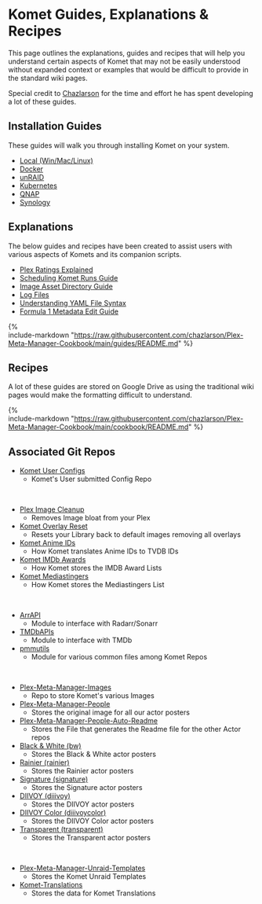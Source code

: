 # Komet Guides, Explanations & Recipes

This page outlines the explanations, guides and recipes that will help you understand certain aspects of Komet that may not be easily understood without expanded context or examples that would be difficult to provide in the standard wiki pages.

Special credit to [Chazlarson](https://github.com/chazlarson) for the time and effort he has spent developing a lot of these guides.

## Installation Guides

These guides will walk you through installing Komet on your system.

- [Local (Win/Mac/Linux)](../install/local.md)
- [Docker](../install/docker.md)
- [unRAID](../install/unraid.md)
- [Kubernetes](../install/kubernetes.md)
- [QNAP](../install/qnap.md)
- [Synology](../install/synology.md)

## Explanations

The below guides and recipes have been created to assist users with various aspects of Komets and its companion scripts.

- [Plex Ratings Explained](ratings.md)
- [Scheduling Komet Runs Guide](scheduling.md)
- [Image Asset Directory Guide](assets.md)
- [Log Files](../logs.md)
- [Understanding YAML File Syntax](../yaml.md)
- [Formula 1 Metadata Edit Guide](formula.md)

{%    
  include-markdown "https://raw.githubusercontent.com/chazlarson/Plex-Meta-Manager-Cookbook/main/guides/README.md"
%}

## Recipes

A lot of these guides are stored on Google Drive as using the traditional wiki pages would make the formatting difficult to understand.

{%    
  include-markdown "https://raw.githubusercontent.com/chazlarson/Plex-Meta-Manager-Cookbook/main/cookbook/README.md"
%}

## Associated Git Repos

- [Komet User Configs](https://github.com/meisnate12/Plex-Meta-Manager-Configs)
    - Komet's User submitted Config Repo

<br>

- [Plex Image Cleanup](https://github.com/meisnate12/Plex-Image-Cleanup)
    - Removes Image bloat from your Plex
- [Komet Overlay Reset](https://github.com/meisnate12/PMM-Overlay-Reset)
    - Resets your Library back to default images removing all overlays
- [Komet Anime IDs](https://github.com/meisnate12/Plex-Meta-Manager-Anime-IDs)
    - How Komet translates Anime IDs to TVDB IDs
- [Komet IMDb Awards](https://github.com/meisnate12/PMM-IMDb-Awards)
    - How Komet stores the IMDB Award Lists
- [Komet Mediastingers](https://github.com/meisnate12/PMM-Mediastingers)
    - How Komet stores the Mediastingers List

<br>

- [ArrAPI](https://github.com/meisnate12/ArrAPI)
    - Module to interface with Radarr/Sonarr
- [TMDbAPIs](https://github.com/meisnate12/TMDbAPIs)
    - Module to interface with TMDb
- [pmmutils](https://github.com/meisnate12/pmmutils)
    - Module for various common files among Komet Repos

<br>

- [Plex-Meta-Manager-Images](https://github.com/meisnate12/Plex-Meta-Manager-Images)
    - Repo to store Komet's various Images
- [Plex-Meta-Manager-People](https://github.com/meisnate12/Plex-Meta-Manager-People)
    - Stores the original image for all our actor posters
- [Plex-Meta-Manager-People-Auto-Readme](https://github.com/meisnate12/Plex-Meta-Manager-People-Auto-Readme)
    - Stores the File that generates the Readme file for the other Actor repos
- [Black & White (bw)](https://github.com/meisnate12/Plex-Meta-Manager-People-bw)
    - Stores the Black & White actor posters
- [Rainier (rainier)](https://github.com/meisnate12/Plex-Meta-Manager-People-rainier)
    - Stores the Rainier actor posters
- [Signature (signature)](https://github.com/meisnate12/Plex-Meta-Manager-People-signature)
    - Stores the Signature actor posters
- [DIIVOY (diiivoy)](https://github.com/meisnate12/Plex-Meta-Manager-People-diiivoy)
    - Stores the DIIVOY actor posters
- [DIIVOY Color (diiivoycolor)](https://github.com/meisnate12/Plex-Meta-Manager-People-diiivoycolor)
    - Stores the DIIVOY Color actor posters
- [Transparent (transparent)](https://github.com/meisnate12/Plex-Meta-Manager-People-transparent)
    - Stores the Transparent actor posters

<br>

- [Plex-Meta-Manager-Unraid-Templates](https://github.com/meisnate12/Plex-Meta-Manager-Unraid-Templates)
    - Stores the Komet Unraid Templates
- [Komet-Translations ](https://github.com/meisnate12/Plex-Meta-Manager-Translations)
    - Stores the data for Komet Translations